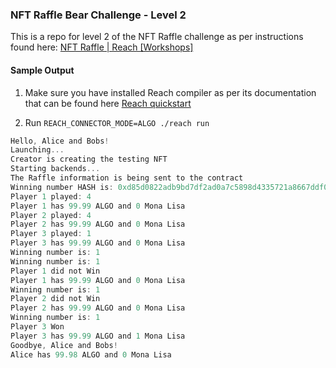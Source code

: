 ### NFT Raffle Bear Challenge - Level 2

This is a repo for level 2 of the NFT Raffle challenge as per instructions found here: [NFT Raffle | Reach [Workshops]](https://drive.google.com/file/d/17ZNHSf4liJAGuadIGwy36FGayCI4O9uL/view)

#### Sample Output

1. Make sure you have installed Reach compiler as per its documentation that can be found here [Reach quickstart](https://docs.reach.sh/quickstart/)

2. Run `REACH_CONNECTOR_MODE=ALGO ./reach run`


```js
Hello, Alice and Bobs!
Launching...
Creator is creating the testing NFT
Starting backends...
The Raffle information is being sent to the contract
Winning number HASH is: 0xd85d0822adb9bd7df2ad0a7c5898d4335721a8667ddf0a0e0f1d0e76c6161202
Player 1 played: 4
Player 1 has 99.99 ALGO and 0 Mona Lisa
Player 2 played: 4
Player 2 has 99.99 ALGO and 0 Mona Lisa
Player 3 played: 1
Player 3 has 99.99 ALGO and 0 Mona Lisa
Winning number is: 1
Winning number is: 1
Player 1 did not Win
Player 1 has 99.99 ALGO and 0 Mona Lisa
Winning number is: 1
Player 2 did not Win
Player 2 has 99.99 ALGO and 0 Mona Lisa
Winning number is: 1
Player 3 Won
Player 3 has 99.99 ALGO and 1 Mona Lisa
Goodbye, Alice and Bobs!
Alice has 99.98 ALGO and 0 Mona Lisa
```
